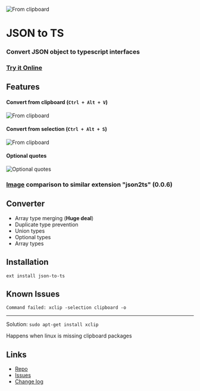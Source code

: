 ![From clipboard](https://image.ibb.co/fTb60k/icon.png)

# JSON to TS 

### Convert JSON object to typescript interfaces
### [Try it Online](http://www.jsontots.com)

## Features

#### Convert from clipboard (`Ctrl + Alt + V`)
![From clipboard](https://s22.postimg.org/8yt8bf6ld/from_clipboard_crop.gif)

#### Convert from selection (`Ctrl + Alt + S`)
![From clipboard](https://s22.postimg.org/hicm96ext/from_selection-crop.gif)

#### Optional quotes
![Optional quotes](https://s22.postimg.org/rgxkvnodd/optional-quotes_crop.gif)

### [Image](https://ibb.co/fwnoYF) comparison to similar extension "json2ts" (0.0.6) 

## Converter
- Array type merging (**Huge deal**)
- Duplicate type prevention
- Union types
- Optional types
- Array types

## Installation
```
ext install json-to-ts
```

## Known Issues
`Command failed: xclip -selection clipboard -o`

---
Solution: `sudo apt-get install xclip`

Happens when linux is missing clipboard packages

## Links
- [Repo](https://github.com/MariusAlch/vscode-json-to-ts)
- [Issues](https://github.com/MariusAlch/vscode-json-to-ts/issues)
- [Change log](https://github.com/MariusAlch/vscode-json-to-ts/blob/master/CHANGELOG.md)
